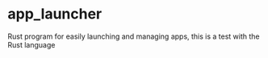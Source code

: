 # app_launcher
Rust program for easily launching and managing apps, this is a test with the Rust language

